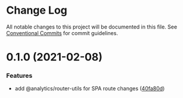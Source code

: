 # Change Log

All notable changes to this project will be documented in this file.
See [Conventional Commits](https://conventionalcommits.org) for commit guidelines.

# 0.1.0 (2021-02-08)


### Features

* add @analytics/router-utils for SPA route changes ([40fa80d](https://github.com/DavidWells/analytics/commit/40fa80d))
